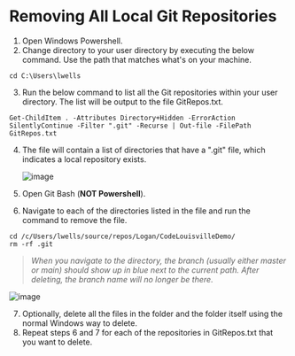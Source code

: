 # Removing All Local Git Repositories

1. Open Windows Powershell.
2. Change directory to your user directory by executing the below command. Use the path that matches what's on your machine.
```
cd C:\Users\lwells
```
3. Run the below command to list all the Git repositories within your user directory. The list will be output to the file GitRepos.txt.
```
Get-ChildItem . -Attributes Directory+Hidden -ErrorAction SilentlyContinue -Filter ".git" -Recurse | Out-file -FilePath GitRepos.txt
```
4. The file will contain a list of directories that have a ".git" file, which indicates a local repository exists.

      ![image](https://user-images.githubusercontent.com/9041008/158186104-81d986b6-218a-495f-89e8-eb95ee3db3a6.png)

5. Open Git Bash (**NOT Powershell**).
6. Navigate to each of the directories listed in the file and run the command to remove the file.
```
cd /c/Users/lwells/source/repos/Logan/CodeLouisvilleDemo/
rm -rf .git
```
> *When you navigate to the directory, the branch (usually either master or main) should show up in blue next to the current path.
> After deleting, the branch name will no longer be there.*

![image](https://user-images.githubusercontent.com/9041008/158187422-f74428b4-3a43-4549-b3a4-011b94ca576c.png)

7. Optionally, delete all the files in the folder and the folder itself using the normal Windows way to delete.
8. Repeat steps 6 and 7 for each of the repositories in GitRepos.txt that you want to delete.
